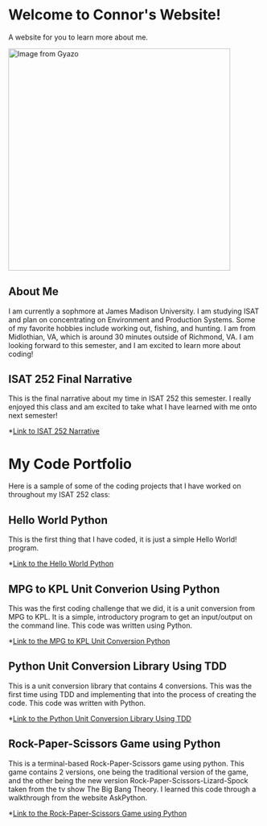 # Welcome to Connor's Website!

A website for you to learn more about me.



<a href="https://gyazo.com/bd1bc75d908349c8baebd95a607abf4c"><img src="https://i.gyazo.com/bd1bc75d908349c8baebd95a607abf4c.png" alt="Image from Gyazo" width="440.8"/></a>


## About Me 

I am currently a sophmore at James Madison University. I am studying ISAT and plan on concentrating on Environment and Production Systems. Some of my favorite hobbies include working out, fishing, and hunting. I am from Midlothian, VA, which is around 30 minutes outside of Richmond, VA. I am looking forward to this semester, and I am excited to learn more about coding!

## ISAT 252 Final Narrative 

This is the final narrative about my time in ISAT 252 this semester. I really enjoyed this class and am excited to take what I have learned with me onto next semester!

*[Link to ISAT 252 Narrative](https://docs.google.com/document/d/1UT8b5lzEuZHVTQAxnRBnwTOd0iiV4ywH2QppcBhbu3A/edit)

# My Code Portfolio 

Here is a sample of some of the coding projects that I have worked on throughout my ISAT 252 class:

## Hello World Python

This is the first thing that I have coded, it is just a simple Hello World! program.

*[Link to the Hello World Python](https://github.com/Gavincj13/hello-world-python)

## MPG to KPL Unit Converion Using Python 

This was the first coding challenge that we did, it is a unit conversion from MPG to KPL. It is a simple, introductory program to get an input/output on the command line. This code was written using Python. 

*[Link to the MPG to KPL Unit Conversion Python](https://github.com/Gavincj13/mpg2kpl)

## Python Unit Conversion Library Using TDD

This is a unit conversion library that contains 4 conversions. This was the first time using TDD and implementing that into the process of creating the code. This code was written with Python. 

*[Link to the Python Unit Conversion Library Using TDD](https://github.com/Gavincj13/converters-tdd)

## Rock-Paper-Scissors Game using Python

This is a terminal-based Rock-Paper-Scissors game using python. This game contains 2 versions, one being the traditional version of the game, and the other being the new version Rock-Paper-Scissors-Lizard-Spock taken from the tv show The Big Bang Theory. I learned this code through a walkthrough from the website AskPython. 

*[Link to the Rock-Paper-Scissors Game using Python](https://github.com/Gavincj13/rock-paper-scissors-python)

